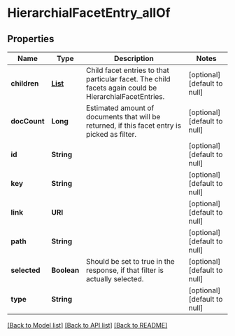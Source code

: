 # HierarchialFacetEntry_allOf
## Properties

Name | Type | Description | Notes
------------ | ------------- | ------------- | -------------
**children** | [**List**](FacetEntry.md) | Child facet entries to that particular facet. The child facets again could be HierarchialFacetEntries. | [optional] [default to null]
**docCount** | **Long** | Estimated amount of documents that will be returned, if this facet entry is picked as filter. | [optional] [default to null]
**id** | **String** |  | [optional] [default to null]
**key** | **String** |  | [optional] [default to null]
**link** | **URI** |  | [optional] [default to null]
**path** | **String** |  | [optional] [default to null]
**selected** | **Boolean** | Should be set to true in the response, if that filter is actually selected. | [optional] [default to null]
**type** | **String** |  | [optional] [default to null]

[[Back to Model list]](../README.md#documentation-for-models) [[Back to API list]](../README.md#documentation-for-api-endpoints) [[Back to README]](../README.md)


